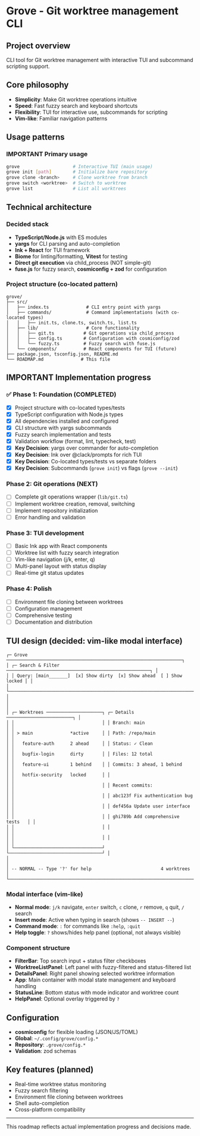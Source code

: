 # Grove - Git worktree management CLI

## Project overview
CLI tool for Git worktree management with interactive TUI and subcommand scripting support.

## Core philosophy
- **Simplicity**: Make Git worktree operations intuitive
- **Speed**: Fast fuzzy search and keyboard shortcuts  
- **Flexibility**: TUI for interactive use, subcommands for scripting
- **Vim-like**: Familiar navigation patterns

## Usage patterns

### **IMPORTANT** Primary usage
```bash
grove                    # Interactive TUI (main usage)
grove init [path]        # Initialize bare repository
grove clone <branch>     # Clone worktree from branch
grove switch <worktree>  # Switch to worktree
grove list               # List all worktrees
```

## Technical architecture

### Decided stack
- **TypeScript/Node.js** with ES modules
- **yargs** for CLI parsing and auto-completion
- **Ink + React** for TUI framework
- **Biome** for linting/formatting, **Vitest** for testing
- **Direct git execution** via child_process (NOT simple-git)
- **fuse.js** for fuzzy search, **cosmiconfig + zod** for configuration

### Project structure (co-located pattern)
```
grove/
├── src/
│   ├── index.ts              # CLI entry point with yargs
│   ├── commands/             # Command implementations (with co-located types)
│   │   ├── init.ts, clone.ts, switch.ts, list.ts
│   ├── lib/                  # Core functionality
│   │   ├── git.ts           # Git operations via child_process
│   │   ├── config.ts        # Configuration with cosmiconfig/zod
│   │   └── fuzzy.ts         # Fuzzy search with fuse.js
│   └── components/          # React components for TUI (future)
├── package.json, tsconfig.json, README.md
└── ROADMAP.md              # This file
```

## **IMPORTANT** Implementation progress

### ✅ Phase 1: Foundation (COMPLETED)
- [x] Project structure with co-located types/tests
- [x] TypeScript configuration with Node.js types
- [x] All dependencies installed and configured
- [x] CLI structure with yargs subcommands
- [x] Fuzzy search implementation and tests
- [x] Validation workflow (format, lint, typecheck, test)
- [x] **Key Decision**: yargs over commander for auto-completion
- [x] **Key Decision**: Ink over @clack/prompts for rich TUI
- [x] **Key Decision**: Co-located types/tests vs separate folders
- [x] **Key Decision**: Subcommands (`grove init`) vs flags (`grove --init`)

### Phase 2: Git operations (NEXT)
- [ ] Complete git operations wrapper (`lib/git.ts`)
- [ ] Implement worktree creation, removal, switching
- [ ] Implement repository initialization
- [ ] Error handling and validation

### Phase 3: TUI development
- [ ] Basic Ink app with React components
- [ ] Worktree list with fuzzy search integration
- [ ] Vim-like navigation (j/k, enter, q)
- [ ] Multi-panel layout with status display
- [ ] Real-time git status updates

### Phase 4: Polish
- [ ] Environment file cloning between worktrees
- [ ] Configuration management
- [ ] Comprehensive testing
- [ ] Documentation and distribution

## TUI design (decided: vim-like modal interface)
```
┌─ Grove ──────────────────────────────────────────────────────────────────┐
│ ┌─ Search & Filter ──────────────────────────────────────────────────────┐ │
│ │ Query: [main_______]  [x] Show dirty  [x] Show ahead  [ ] Show locked │ │
│ └────────────────────────────────────────────────────────────────────────┘ │
│                                                                          │
│ ┌─ Worktrees ─────────────────────┐ ┌─ Details ─────────────────────────┐ │
│ │                                 │ │ Branch: main                      │ │
│ │ > main              *active     │ │ Path: /repo/main                  │ │
│ │   feature-auth      2 ahead     │ │ Status: ✓ Clean                   │ │
│ │   bugfix-login      dirty       │ │ Files: 12 total                   │ │
│ │   feature-ui        1 behind    │ │ Commits: 3 ahead, 1 behind       │ │
│ │   hotfix-security   locked      │ │                                   │ │
│ │                                 │ │ Recent commits:                   │ │
│ │                                 │ │ abc123f Fix authentication bug    │ │
│ │                                 │ │ def456a Update user interface     │ │
│ │                                 │ │ ghi789b Add comprehensive tests   │ │
│ │                                 │ │                                   │ │
│ │                                 │ │                                   │ │
│ └─────────────────────────────────┘ └───────────────────────────────────┘ │
│                                                                          │
│ -- NORMAL -- Type '?' for help                          4 worktrees       │
└──────────────────────────────────────────────────────────────────────────┘
```

### Modal interface (vim-like)
- **Normal mode**: `j/k` navigate, `enter` switch, `c` clone, `r` remove, `q` quit, `/` search
- **Insert mode**: Active when typing in search (shows `-- INSERT --`)
- **Command mode**: `:` for commands like `:help`, `:quit`
- **Help toggle**: `?` shows/hides help panel (optional, not always visible)

### Component structure
- **FilterBar**: Top search input + status filter checkboxes
- **WorktreeListPanel**: Left panel with fuzzy-filtered and status-filtered list
- **DetailsPanel**: Right panel showing selected worktree information  
- **App**: Main container with modal state management and keyboard handling
- **StatusLine**: Bottom status with mode indicator and worktree count
- **HelpPanel**: Optional overlay triggered by `?`

## Configuration
- **cosmiconfig** for flexible loading (JSON/JS/TOML)
- **Global**: `~/.config/grove/config.*`
- **Repository**: `.grove/config.*`
- **Validation**: zod schemas

## Key features (planned)
- Real-time worktree status monitoring
- Fuzzy search filtering
- Environment file cloning between worktrees
- Shell auto-completion
- Cross-platform compatibility

---
This roadmap reflects actual implementation progress and decisions made.
